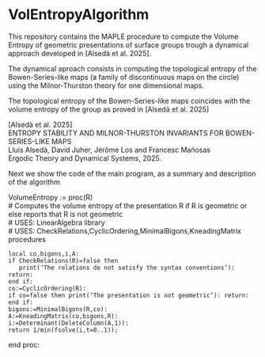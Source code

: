 # VolEntropyAlgorithm
This repository contains the MAPLE procedure to compute the Volume Entropy
of geometric presentations of surface groups trough a dynamical approach
developed in [Alsedà et al. 2025].

The dynamical aproach consists in computing the topological entropy of the
Bowen-Series-like maps (a family of discontinuous maps on the circle)
using the Milnor-Thurston theory for one dimensional maps.

The topological entropy of the Bowen-Series-like maps coincides with
the volume entropy of the group as proved in [Alsedà et al. 2025]

[Alsedà et al. 2025]\
ENTROPY STABILITY AND MILNOR-THURSTON INVARIANTS FOR BOWEN-SERIES-LIKE MAPS\
Lluís Alsedà, David Juher, Jérôme Los and Francesc Mañosas\
Ergodic Theory and Dynamical Systems, 2025.

Next we show the code of the main program, as a summary and description of the algorithm

VolumeEntropy := proc(R)\
    # Computes the volume entropy of the presentation R if R is geometric or else reports that R is not geometric\
    # USES: LinearAlgebra library\
    # USES: CheckRelations,CyclicOrdering,MinimalBigons,KneadingMatrix procedures
    
    local co,bigons,i,A:
    if CheckRelations(R)=false then    
       print(‘The relations do not satisfy the syntax conventions‘): return:
    end if:    
    co:=CyclicOrdering(R):
    if co=false then print(‘The presentation is not geometric‘): return: end if:
    bigons:=MinimalBigons(R,co):
    A:=KneadingMatrix(co,bigons,R):
    i:=Determinant(DeleteColumn(A,1)):
    return 1/min(fsolve(i,t=0..1));
    
end proc:
